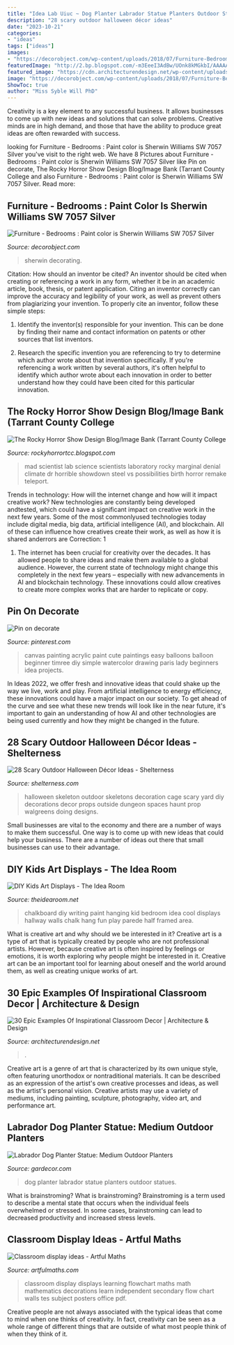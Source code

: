 ```yaml
---
title: "Idea Lab Uiuc ~ Dog Planter Labrador Statue Planters Outdoor Statues"
description: "28 scary outdoor halloween décor ideas"
date: "2023-10-21"
categories:
- "ideas"
tags: ["ideas"]
images:
- "https://decorobject.com/wp-content/uploads/2018/07/Furniture-Bedrooms-Paint-color-is-Sherwin-Williams-SW-7057-Silver-Strand.jpg"
featuredImage: "http://2.bp.blogspot.com/-m3EeeI3AdBw/UOnk8kMGkbI/AAAAAAAAC5o/TggfL5rzSUg/s1600/mad-scientist21.jpg"
featured_image: "https://cdn.architecturendesign.net/wp-content/uploads/2015/05/AD-Epic-Examples-Of-Inspirational-Classroom-Decor-25.jpg"
image: "https://decorobject.com/wp-content/uploads/2018/07/Furniture-Bedrooms-Paint-color-is-Sherwin-Williams-SW-7057-Silver-Strand.jpg"
ShowToc: true
author: "Miss Syble Will PhD"
---
```



Creativity is a key element to any successful business. It allows businesses to come up with new ideas and solutions that can solve problems. Creative minds are in high demand, and those that have the ability to produce great ideas are often rewarded with success.

	

		
looking for Furniture - Bedrooms : Paint color is Sherwin Williams SW 7057 Silver you've visit to the right web. We have 8 Pictures about Furniture - Bedrooms : Paint color is Sherwin Williams SW 7057 Silver like Pin on decorate, The Rocky Horror Show Design Blog/Image Bank (Tarrant County College and also Furniture - Bedrooms : Paint color is Sherwin Williams SW 7057 Silver. Read more:
		
    
## Furniture - Bedrooms : Paint Color Is Sherwin Williams SW 7057 Silver

<img loading=lazy src="https://decorobject.com/wp-content/uploads/2018/07/Furniture-Bedrooms-Paint-color-is-Sherwin-Williams-SW-7057-Silver-Strand.jpg" onerror="this.onerror=null;this.src='https://tse4.mm.bing.net/th?id=OIP.G3y75ccZEBvjRuztIxXf9QHaJ4&amp;pid=15.1';" alt="Furniture - Bedrooms : Paint color is Sherwin Williams SW 7057 Silver">

_Source: decorobject.com_

>sherwin decorating. 

	

Citation: How should an inventor be cited?
An inventor should be cited when creating or referencing a work in any form, whether it be in an academic article, book, thesis, or patent application. Citing an inventor correctly can improve the accuracy and legibility of your work, as well as prevent others from plagiarizing your invention. To properly cite an inventor, follow these simple steps:
1. Identify the inventor(s) responsible for your invention. This can be done by finding their name and contact information on patents or other sources that list inventors.

2. Research the specific invention you are referencing to try to determine which author wrote about that invention specifically. If you're referencing a work written by several authors, it's often helpful to identify which author wrote about each innovation in order to better understand how they could have been cited for this particular innovation.


    
## The Rocky Horror Show Design Blog/Image Bank (Tarrant County College

<img loading=lazy src="http://2.bp.blogspot.com/-m3EeeI3AdBw/UOnk8kMGkbI/AAAAAAAAC5o/TggfL5rzSUg/s1600/mad-scientist21.jpg" onerror="this.onerror=null;this.src='https://tse3.mm.bing.net/th?id=OIP.0P0wR9YLsk6J5FHFRQ2nkAHaGk&amp;pid=15.1';" alt="The Rocky Horror Show Design Blog/Image Bank (Tarrant County College">

_Source: rockyhorrortcc.blogspot.com_

>mad scientist lab science scientists laboratory rocky marginal denial climate dr horrible showdown steel vs possibilities birth horror remake teleport. 

	

Trends in technology: How will the internet change and how will it impact creative work?
New technologies are constantly being developed andtested, which could have a significant impact on creative work in the next few years. Some of the most commonlyused technologies today include digital media, big data, artificial intelligence (AI), and blockchain. All of these can influence how creatives create their work, as well as how it is shared anderrors are Correction: 1
1) The internet has been crucial for creativity over the decades. It has allowed people to share ideas and make them available to a global audience. However, the current state of technology might change this completely in the next few years – especially with new advancements in AI and blockchain technology. These innovations could allow creatives to create more complex works that are harder to replicate or copy.

    
## Pin On Decorate

<img loading=lazy src="https://i.pinimg.com/736x/0b/3b/bb/0b3bbbac91d15025937eea125c7a70d4--beginner-painting-balloons.jpg" onerror="this.onerror=null;this.src='https://tse4.mm.bing.net/th?id=OIP.kSJ_42VEv3g2japKP__vwgHaJc&amp;pid=15.1';" alt="Pin on decorate">

_Source: pinterest.com_

>canvas painting acrylic paint cute paintings easy balloons balloon beginner timree diy simple watercolor drawing paris lady beginners idea projects. 

	

In Ideas 2022, we offer fresh and innovative ideas that could shake up the way we live, work and play. From artificial intelligence to energy efficiency, these innovations could have a major impact on our society. To get ahead of the curve and see what these new trends will look like in the near future, it's important to gain an understanding of how AI and other technologies are being used currently and how they might be changed in the future.

    
## 28 Scary Outdoor Halloween Décor Ideas - Shelterness

<img loading=lazy src="https://i.shelterness.com/2016/09/07-skeleton-in-a-cage-will-be-a-great-decoration-in-your-outdoor-spaces.jpg" onerror="this.onerror=null;this.src='https://tse2.mm.bing.net/th?id=OIP.8GaV4hn95GnLF0XAcbev-wAAAA&amp;pid=15.1';" alt="28 Scary Outdoor Halloween Décor Ideas - Shelterness">

_Source: shelterness.com_

>halloween skeleton outdoor skeletons decoration cage scary yard diy decorations decor props outside dungeon spaces haunt prop walgreens doing designs. 

	

Small businesses are vital to the economy and there are a number of ways to make them successful. One way is to come up with new ideas that could help your business. There are a number of ideas out there that small businesses can use to their advantage.

    
## DIY Kids Art Displays - The Idea Room

<img loading=lazy src="http://www.theidearoom.net/wp-content/uploads/2016/08/kids-writing-on-chalkboard-wall.jpg" onerror="this.onerror=null;this.src='https://tse2.mm.bing.net/th?id=OIP.lFzTp820aoX32lwP15XR7QAAAA&amp;pid=15.1';" alt="DIY Kids Art Displays - The Idea Room">

_Source: theidearoom.net_

>chalkboard diy writing paint hanging kid bedroom idea cool displays hallway walls chalk hang fun play parede half framed area. 

	

What is creative art and why should we be interested in it?
Creative art is a type of art that is typically created by people who are not professional artists. However, because creative art is often inspired by feelings or emotions, it is worth exploring why people might be interested in it. Creative art can be an important tool for learning about oneself and the world around them, as well as creating unique works of art.

    
## 30 Epic Examples Of Inspirational Classroom Decor | Architecture &amp; Design

<img loading=lazy src="https://cdn.architecturendesign.net/wp-content/uploads/2015/05/AD-Epic-Examples-Of-Inspirational-Classroom-Decor-25.jpg" onerror="this.onerror=null;this.src='https://tse1.mm.bing.net/th?id=OIP.FOMm1UJTkILAzVIrmJ192wHaJH&amp;pid=15.1';" alt="30 Epic Examples Of Inspirational Classroom Decor | Architecture &amp; Design">

_Source: architecturendesign.net_

>. 

	

Creative art is a genre of art that is characterized by its own unique style, often featuring unorthodox or nontraditional materials. It can be described as an expression of the artist's own creative processes and ideas, as well as the artist's personal vision. Creative artists may use a variety of mediums, including painting, sculpture, photography, video art, and performance art.

    
## Labrador Dog Planter Statue: Medium Outdoor Planters

<img loading=lazy src="https://www.gardecor.com/media/images/product_xlarge/labrador-dog-planter-statuesLg.jpg" onerror="this.onerror=null;this.src='https://tse4.mm.bing.net/th?id=OIP._05KTuUWV8gPSEGGdvZ1bgHaGu&amp;pid=15.1';" alt="Labrador Dog Planter Statue: Medium Outdoor Planters">

_Source: gardecor.com_

>dog planter labrador statue planters outdoor statues. 

	

What is brainstroming?
What is brainstroming? Brainstroming is a term used to describe a mental state that occurs when the individual feels overwhelmed or stressed. In some cases, brainstroming can lead to decreased productivity and increased stress levels.

    
## Classroom Display Ideas - Artful Maths

<img loading=lazy src="http://www.artfulmaths.com/uploads/5/2/0/5/52054835/9178329.jpg" onerror="this.onerror=null;this.src='https://tse4.mm.bing.net/th?id=OIP.DW8Rf1k8ilfs-uUqfdPUYQAAAA&amp;pid=15.1';" alt="Classroom display ideas - Artful Maths">

_Source: artfulmaths.com_

>classroom display displays learning flowchart maths math mathematics decorations learn independent secondary flow chart walls tes subject posters office pdf. 

	

Creative people are not always associated with the typical ideas that come to mind when one thinks of creativity. In fact, creativity can be seen as a whole range of different things that are outside of what most people think of when they think of it.

